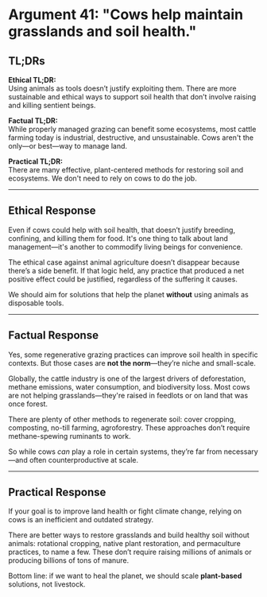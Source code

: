 <!-- type: Environmental -->

# Argument 41: "Cows help maintain grasslands and soil health."

## TL;DRs

**Ethical TL;DR:**  
Using animals as tools doesn’t justify exploiting them. There are more sustainable and ethical ways to support soil health that don’t involve raising and killing sentient beings.

**Factual TL;DR:**  
While properly managed grazing can benefit some ecosystems, most cattle farming today is industrial, destructive, and unsustainable. Cows aren't the only—or best—way to manage land.

**Practical TL;DR:**  
There are many effective, plant-centered methods for restoring soil and ecosystems. We don't need to rely on cows to do the job.

---

## Ethical Response

Even if cows could help with soil health, that doesn’t justify breeding, confining, and killing them for food. It's one thing to talk about land management—it's another to commodify living beings for convenience.

The ethical case against animal agriculture doesn’t disappear because there’s a side benefit. If that logic held, any practice that produced a net positive effect could be justified, regardless of the suffering it causes.

We should aim for solutions that help the planet **without** using animals as disposable tools.

---

## Factual Response

Yes, some regenerative grazing practices can improve soil health in specific contexts. But those cases are **not the norm**—they’re niche and small-scale.

Globally, the cattle industry is one of the largest drivers of deforestation, methane emissions, water consumption, and biodiversity loss. Most cows are not helping grasslands—they're raised in feedlots or on land that was once forest.

There are plenty of other methods to regenerate soil: cover cropping, composting, no-till farming, agroforestry. These approaches don’t require methane-spewing ruminants to work.

So while cows *can* play a role in certain systems, they’re far from necessary—and often counterproductive at scale.

---

## Practical Response

If your goal is to improve land health or fight climate change, relying on cows is an inefficient and outdated strategy.

There are better ways to restore grasslands and build healthy soil without animals: rotational cropping, native plant restoration, and permaculture practices, to name a few. These don’t require raising millions of animals or producing billions of tons of manure.

Bottom line: if we want to heal the planet, we should scale **plant-based** solutions, not livestock.

